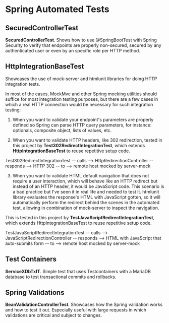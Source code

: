 
# Spring Automated Tests

## SecuredControllerTest

**SecuredControllerTest**. Shows how to use @SpringBootTest with Spring Security to verify that endpoints are
properly non-secured, secured by any authenticated user or even by an specific role
per HTTP method.

## HttpIntegrationBaseTest

Showcases the use of mock-server and htmlunit libraries for doing HTTP integration tests.

In most of the cases, MockMvc and other Spring mocking utilities should suffice for most
integration testing purposes, but there are a few cases in which a real HTTP connection
would be necessary for such integration testing:

1. When you want to validate your endpoint's parameters are properly defined so Spring can
  parse HTTP query parameters, for instance: optionals, composite object, lists of values,
  etc.
  
2. When you want to validate HTTP headers, like 302 redirection, tested in this project by
  **Test302RedirectIntegrationTest**, which extends **HttpIntegrationBaseTest** to reuse repetitive 
  setup code.
  
  Test302RedirectIntegrationTest -- calls --> HttpRedirectionController -- responds -->
    HTTP 302 -- to --> remote host mocked by server-mock
  
3. When you want to validate HTML default navigation that does not require a user interaction,
  which will behave like an HTTP redirect but instead of an HTTP header, it would be JavaScript
  code. This scenario is a bad practice but I've seen it in real life and needed to test it.
  htmlunit library evaluates the response's HTML with JavaScript gotten, so it will automatically
  perform the redirect behind the scenes in the automated test, allowing in combination of
  mock-server to inspect the navigation.
  
  This is tested in this project by **TestJavaScriptRedirectIntegrationTest**, which extends 
  HttpIntegrationBaseTest to reuse repetitive setup code.
  
  TestJavaScriptRedirectIntegrationTest -- calls --> JavaScriptRedirectionController -- responds -->
    HTML with JavaScript that auto-submits form -- to --> remote host mocked by server-mock


## Test Containers

**ServiceXDbTxIT**. Simple test that uses Testcontainers with a MariaDB database to test transactional commits and rollbacks.


## Spring Validations

**BeanValidationControllerTest**. Showcases how the Spring validation works and how to test it out. Especially useful with large requests in which validations are critical and subject to changes.
